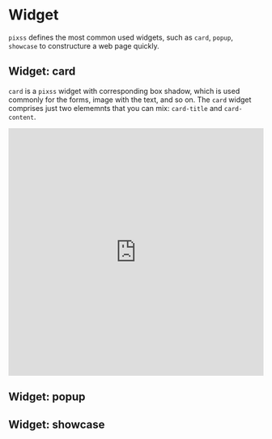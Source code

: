 # Widget
`pixss` defines the most common used widgets, such as `card`, `popup`, `showcase` to constructure a web page quickly.

## Widget: card
`card` is a `pixss` widget with corresponding box shadow, which is used commonly for the forms, image with the text, and so on. The `card` widget comprises just two elememnts that you can mix: `card-title` and `card-content`.


<iframe height="489" style="width: 100%;" scrolling="no" title="pixss - card" src="https://codepen.io/vikbert/embed/XWjEXKw?height=489&theme-id=dark&default-tab=result" frameborder="no" loading="lazy" allowtransparency="true" allowfullscreen="true">
  See the Pen <a href='https://codepen.io/vikbert/pen/XWjEXKw'>pixss - card</a> by Xun Zhou
  (<a href='https://codepen.io/vikbert'>@vikbert</a>) on <a href='https://codepen.io'>CodePen</a>.
</iframe>

## Widget: popup

## Widget: showcase


